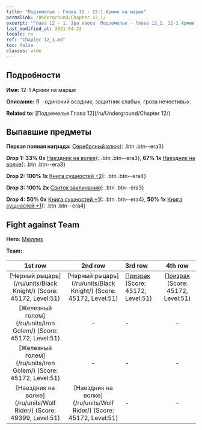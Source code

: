 ```yaml
---
title: "Подземелье - Глава 12 - 12-1 Армии на марше"
permalink: /Underground/Chapter 12_1/
excerpt: "Глава 12 - 1. Эра хаоса  Подземелье - Глава 12_1. 12-1 Армии на марше"
last_modified_at: 2021-04-23
locale: ru
ref: "Chapter 12_1.md"
toc: false
classes: wide
---
```


## Подробности

 **Имя:** 12-1 Армии на марше

 **Описание:** Я - одинокий всадник, защитник слабых, гроза нечестивых.

 **Related to:** [Подземелье Глава 12](/ru/Underground/Chapter 12/)

## Выпавшие предметы

 **Первая полная награда:** [Серебряный ключ](/ItemsRU/con_693/){: .btn .btn--era3}

 **Drop 1:** **33% 0x** [Наездник на волке](/ItemsRU/unt_218/){: .btn .btn--era3}, **67% 1x** [Наездник на волке](/ItemsRU/unt_218/){: .btn .btn--era3}

 **Drop 2:** **100% 1x** [Книга сущностей +2](/ItemsRU/mat_53/){: .btn .btn--era4}

 **Drop 3:** **100% 2x** [Свиток заклинания](/ItemsRU/con_694/){: .btn .btn--era3}

 **Drop 4:** **50% 0x** [Книга сущностей +1](/ItemsRU/mat_46/){: .btn .btn--era4}, **50% 1x** [Книга сущностей +1](/ItemsRU/mat_46/){: .btn .btn--era4}


## Fight against Team
 **Hero:** [Мюллих](/ru/heroes/Mullich/)

 **Team:**


  | 1st row | 2nd row | 3rd row | 4th row |
  |:----:|:----:|:----|:----:|
  | [Черный рыцарь](/ru/units/Black Knight/) (Score: 45172, Level:51)  | [Черный рыцарь](/ru/units/Black Knight/) (Score: 45172, Level:51)  | [Призрак](/ru/units/Wight/) (Score: 45172, Level:51)  | [Призрак](/ru/units/Wight/) (Score: 45172, Level:51)  |
  | [Железный голем](/ru/units/Iron Golem/) (Score: 45172, Level:51)  | - | - | - |
  | [Железный голем](/ru/units/Iron Golem/) (Score: 45172, Level:51)  | - | - | - |
  | [Наездник на волке](/ru/units/Wolf Rider/) (Score: 49399, Level:51)  | [Наездник на волке](/ru/units/Wolf Rider/) (Score: 45172, Level:51)  | - | - |


